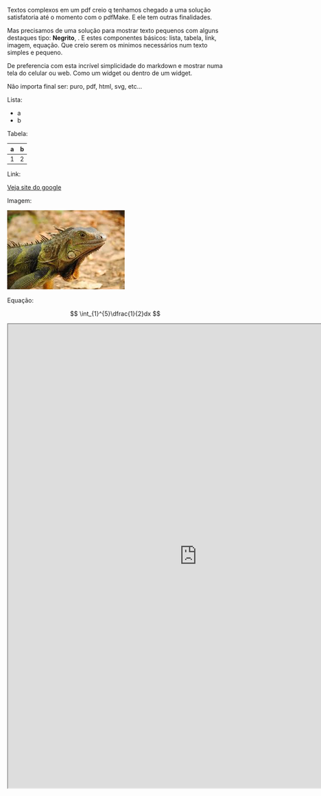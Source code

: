 Textos complexos em um pdf creio q tenhamos chegado a uma solução satisfatoria até o momento com o pdfMake. E ele tem outras finalidades. 

Mas precisamos de uma solução para mostrar texto pequenos com alguns destaques tipo: **Negrito**, . E estes componentes básicos: lista, tabela, link, imagem, equação. Que creio serem os minimos necessários num texto simples e pequeno. 

De preferencia com esta incrível simplicidade do markdown e mostrar numa tela do celular ou web. Como um widget ou dentro de um widget.

Não importa final ser: puro, pdf, html, svg, etc...

Lista:
- a
- b

Tabela:

a| b
---|---
1|2

Link:

[Veja site do google](https://www.google.com.br/)

Imagem:

![](/docs/imagens/iguana.jpeg)

Equação:

$$
\int_{1}^{5}\dfrac{1}{2}dx
$$


<iframe src="https://docs.google.com/document/d/e/2PACX-1vRJfYwFxnn6m2Wud8q-3Nm4KwXg46pGGmJyPxL1T-He6r5TDnVjIjAjewwtYVmKekKJ5KNVpwJ6bgHE/pub"  width="880" height="1080" allowfullscreen></iframe>

